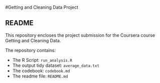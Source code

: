  #Getting and Cleaning Data Project

 
 README
 -----------
 
This repository encloses the project submission for the Coursera course Getting and 
Cleaning Data.

The repository contains:
* The R Script: `run_analysis.R`
* The output tidy dataset: `average_data.txt`
* The codebook: `codebook.md`
* The readme file: `README.md`
